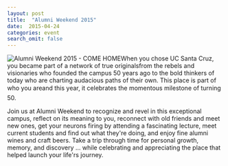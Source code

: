 ```yaml
---
layout: post
title:  "Alumni Weekend 2015"
date:  2015-04-24
categories: event
search_omit: false
---
```

![Alumni Weekend 2015 - COME HOME]({{site.url}}/css/assets/images/aw.jpg)When you chose UC Santa Cruz, you became part of a network of true originalsfrom the rebels and visionaries who founded the campus 50 years ago to the bold thinkers of today who are charting audacious paths of their own. This place is part of who you are&#150;and this year, it celebrates the momentous milestone of turning 50. 

Join us at Alumni Weekend to recognize and revel in this exceptional campus, reflect on its meaning to you, reconnect with old friends and meet new ones, get your neurons firing by attending a fascinating lecture, meet current students and find out what they&#39;re doing, and enjoy fine alumni wines and craft beers. Take a trip through time for personal growth, memory, and discovery … while celebrating and appreciating the place that helped launch your life&#39;rs journey.